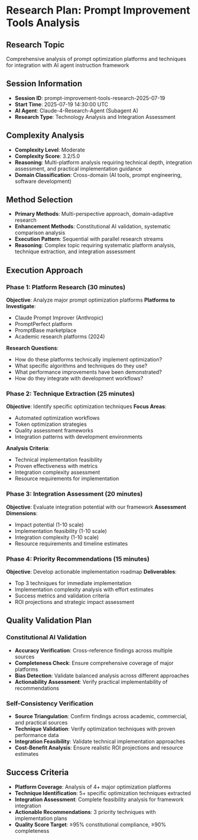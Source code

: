 # Research Plan: Prompt Improvement Tools Analysis

## Research Topic
Comprehensive analysis of prompt optimization platforms and techniques for integration with AI agent instruction framework

## Session Information
- **Session ID**: prompt-improvement-tools-research-2025-07-19
- **Start Time**: 2025-07-19 14:30:00 UTC
- **AI Agent**: Claude-4-Research-Agent (Subagent A)
- **Research Type**: Technology Analysis and Integration Assessment

## Complexity Analysis
- **Complexity Level**: Moderate
- **Complexity Score**: 3.2/5.0
- **Reasoning**: Multi-platform analysis requiring technical depth, integration assessment, and practical implementation guidance
- **Domain Classification**: Cross-domain (AI tools, prompt engineering, software development)

## Method Selection
- **Primary Methods**: Multi-perspective approach, domain-adaptive research
- **Enhancement Methods**: Constitutional AI validation, systematic comparison analysis
- **Execution Pattern**: Sequential with parallel research streams
- **Reasoning**: Complex topic requiring systematic platform analysis, technique extraction, and integration assessment

## Execution Approach

### Phase 1: Platform Research (30 minutes)
**Objective**: Analyze major prompt optimization platforms
**Platforms to Investigate**:
- Claude Prompt Improver (Anthropic)
- PromptPerfect platform
- PromptBase marketplace
- Academic research platforms (2024)

**Research Questions**:
- How do these platforms technically implement optimization?
- What specific algorithms and techniques do they use?
- What performance improvements have been demonstrated?
- How do they integrate with development workflows?

### Phase 2: Technique Extraction (25 minutes)
**Objective**: Identify specific optimization techniques
**Focus Areas**:
- Automated optimization workflows
- Token optimization strategies
- Quality assessment frameworks
- Integration patterns with development environments

**Analysis Criteria**:
- Technical implementation feasibility
- Proven effectiveness with metrics
- Integration complexity assessment
- Resource requirements for implementation

### Phase 3: Integration Assessment (20 minutes)
**Objective**: Evaluate integration potential with our framework
**Assessment Dimensions**:
- Impact potential (1-10 scale)
- Implementation feasibility (1-10 scale)
- Integration complexity (1-10 scale)
- Resource requirements and timeline estimates

### Phase 4: Priority Recommendations (15 minutes)
**Objective**: Develop actionable implementation roadmap
**Deliverables**:
- Top 3 techniques for immediate implementation
- Implementation complexity analysis with effort estimates
- Success metrics and validation criteria
- ROI projections and strategic impact assessment

## Quality Validation Plan

### Constitutional AI Validation
- **Accuracy Verification**: Cross-reference findings across multiple sources
- **Completeness Check**: Ensure comprehensive coverage of major platforms
- **Bias Detection**: Validate balanced analysis across different approaches
- **Actionability Assessment**: Verify practical implementability of recommendations

### Self-Consistency Verification
- **Source Triangulation**: Confirm findings across academic, commercial, and practical sources
- **Technique Validation**: Verify optimization techniques with proven performance data
- **Integration Feasibility**: Validate technical implementation approaches
- **Cost-Benefit Analysis**: Ensure realistic ROI projections and resource estimates

## Success Criteria
- **Platform Coverage**: Analysis of 4+ major optimization platforms
- **Technique Identification**: 5+ specific optimization techniques extracted
- **Integration Assessment**: Complete feasibility analysis for framework integration
- **Actionable Recommendations**: 3 priority techniques with implementation plans
- **Quality Score Target**: ≥95% constitutional compliance, ≥90% completeness